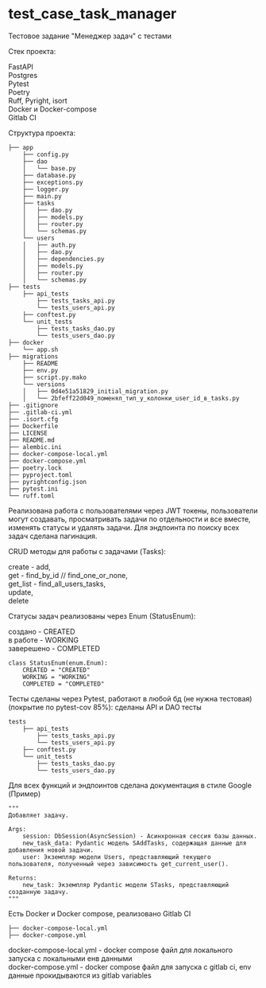 # test_case_task_manager
Тестовое задание  "Менеджер задач" с тестами


Стек проекта:

FastAPI\
Postgres\
Pytest\
Poetry\
Ruff, Pyright, isort\
Docker и Docker-compose\
Gitlab CI

Структура проекта:

```
├── app
    ├── config.py
    ├── dao
    │   └── base.py
    ├── database.py
    ├── exceptions.py
    ├── logger.py
    ├── main.py
    ├── tasks
    │   ├── dao.py
    │   ├── models.py
    │   ├── router.py
    │   └── schemas.py
    └── users
    │   ├── auth.py
    │   ├── dao.py
    │   ├── dependencies.py
    │   ├── models.py
    │   ├── router.py
    │   └── schemas.py
├── tests
    ├── api_tests
        ├── tests_tasks_api.py
        └── tests_users_api.py
    ├── conftest.py
    └── unit_tests
        ├── tests_tasks_dao.py
        └── tests_users_dao.py
├── docker
    └── app.sh
├── migrations
    ├── README
    ├── env.py
    ├── script.py.mako
    └── versions
    │   ├── 0d4e51a51829_initial_migration.py
    │   └── 2bfeff22d049_поменял_тип_у_колонки_user_id_в_tasks.py
├── .gitignore
├── .gitlab-ci.yml
├── .isort.cfg
├── Dockerfile
├── LICENSE
├── README.md
├── alembic.ini
├── docker-compose-local.yml
├── docker-compose.yml
├── poetry.lock
├── pyproject.toml
├── pyrightconfig.json
├── pytest.ini
└── ruff.toml
```

Реализована работа с пользователями через JWT токены, пользователи могут создавать, просматривать задачи по отдельности и все вместе, изменять статусы и удалять задачи.
Для эндпоинта по поиску всех задач сделана пагинация.

CRUD методы для работы с задачами (Tasks):

create - add,\
get - find_by_id // find_one_or_none,\
get_list - find_all_users_tasks,\
update,\
delete

Статусы задач реализованы через Enum (StatusEnum):

создано - CREATED\
в работе - WORKING\
заверешено - COMPLETED

```
class StatusEnum(enum.Enum):
    CREATED = "CREATED"
    WORKING = "WORKING"
    COMPLETED = "COMPLETED"
```

Тесты сделаны через Pytest, работают в любой бд (не нужна тестовая) (покрытие по pytest-cov 85%):
сделаны API и DAO тесты
```
tests
    ├── api_tests
        ├── tests_tasks_api.py
        └── tests_users_api.py
    ├── conftest.py
    └── unit_tests
        ├── tests_tasks_dao.py
        └── tests_users_dao.py
```
Для всех функций и эндпоинтов сделана документация в стиле Google
(Пример)
```
"""
Добавляет задачу.

Args:
    session: DbSession(AsyncSession) - Асинхронная сессия базы данных.
    new_task_data: Pydantic модель SAddTasks, содержащая данные для добавления новой задачи.
    user: Экземпляр модели Users, представляющий текущего пользователя, полученный через зависимость get_current_user().

Returns:
    new_task: Экземпляр Pydantic модели STasks, представляющий созданную задачу.
"""
```
Есть Docker и Docker compose, реализовано Gitlab CI

```
├── docker-compose-local.yml
├── docker-compose.yml
```
docker-compose-local.yml - docker compose файл для локального запуска с локальными енв данными\
docker-compose.yml - docker compose файл для запуска с gitlab ci, env данные прокидываются из gitlab variables

